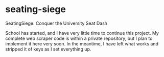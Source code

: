 # seating-siege
SeatingSiege: Conquer the University Seat Dash

School has started, and I have very little time to continue this project. My complete web scraper code is within a private repository,
but I plan to implement it here very soon. In the meantime, I have left what works and stripped it of keys as I set everything up.

